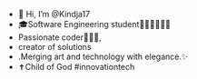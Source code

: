 - 👋 Hi, I’m @Kindja17
- 🎓Software Engineering student👷🏽‍♀️👩🏾‍💻
- Passionate coder👩🏾‍💻,
- creator of solutions
- .Merging art and technology with elegance.✨
- ✝️Child of God #innovationtech

<!---
Kindja17/Kindja17 is a ✨ special ✨ repository because its `README.md` (this file) appears on your GitHub profile.
You can click the Preview link to take a look at your changes.
--->
